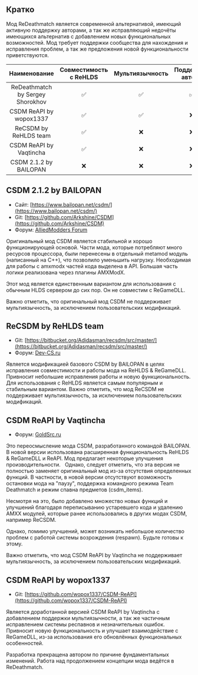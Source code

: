 ## Кратко
Мод ReDeathmatch является современной альтернативой, имеющий активную поддержку авторами, а так же исправляющий недочёты имеющихся альтернатив с добавлением новых функциональных возможностей. Мод требует поддержки сообщества для нахождения и исправления проблем, а так же предложения новой функциональности приветствуются.

| Наименование                      | Совместимость с ReHLDS | Мультиязычность | Поддержка автора | Документация | Стабильность |
| :-------------------------------: | :--------------------: | :-------------: | :--------------: | :----------: | :----------: |
| ReDeathmatch by Sergey Shorokhov  | ✅                    | ✅              | ✅              | ✅           | ❌ (beta)    |
| CSDM ReAPI by wopox1337           | ✅                    | ✅              | ❌              | ❌           | ✅           |
| ReCSDM by ReHLDS team             | ✅                    | ❌              | ❌              | ❌           | ✅           |
| CSDM ReAPI by Vaqtincha           | ✅                    | ❌              | ❌              | ❌           | ❌           |
| CSDM 2.1.2 by BAILOPAN            | ❌                    | ❌              | ❌              | ✅           | ✅           |

## CSDM 2.1.2 by BAILOPAN
- Сайт: [https://www.bailopan.net/csdm/](https://www.bailopan.net/csdm/)
- Git: [https://github.com/Arkshine/CSDM](https://github.com/Arkshine/CSDM)
- Форум: [AlliedModders Forum](https://forums.alliedmods.net/forumdisplay.php?f=87)

Оригинальный мод CSDM является стабильной и хорошо функционирующей основой. Части мода, которые потребляют много ресурсов процессора, были перенесены в отдельный metamod модуль (написанный на C++), что позволило уменьшить нагрузку. Необходимая для работы с amxmodx частей кода выделена в API. Большая часть логики реализована через плагины AMXModX.

Этот мод является единственным вариантом для использования с обычным HLDS сервером до сих пор. Он не совместим с ReGameDLL.

Важно отметить, что оригинальный мод CSDM не поддерживает мультиязычность, за исключением пользовательских модификаций.

## ReCSDM by ReHLDS team
- Git: [https://bitbucket.org/Adidasman/recsdm/src/master/](https://bitbucket.org/Adidasman/recsdm/src/master/)
- Форум: [Dev-CS.ru](https://dev-cs.ru/resources/74/)

Является модификацией базового CSDM by BAILOPAN в целях исправления совместимости и работы мода на ReHLDS & ReGameDLL. 
Привносит небольшие исправления работы и новую функциональность.
Для использования с ReHLDS является самым популярным и стабильным вариантом. 
Важно отметить, что мод ReCSDM не поддерживает мультиязычность, за исключением пользовательских модификаций.

## CSDM ReAPI by Vaqtincha
- Форум: [GoldSrc.ru](https://goldsrc.ru/threads/1955/)

Это переосмысление мода CSDM, разработанного командой BAILOPAN. В новой версии использована расширенная функциональность ReHLDS & ReGameDLL и ReAPI. Мод предлагает некоторые улучшения производительности.
 
Однако, следует отметить, что эта версия не полностью заменяет оригинальный мод из-за отсутствия определенных функций. В частности, в новой версии отсутствуют возможность остановки мода на "паузу", поддержка командного режима Team Deathmatch и режим спавна предметов (csdm_items).

Несмотря на это, было добавлено множество новых функций и улучшений благодаря переписыванию устаревшего кода и удалению AMXX модулей, которые ранее использовались в других модах CSDM, например ReCSDM. 

Однако, помимо улучшений, может возникать небольшое количество проблем с работой системы возрождения (respawn). Будьте готовы к этому.

Важно отметить, что мод CSDM ReAPI by Vaqtincha не поддерживает мультиязычность, за исключением пользовательских модификаций.

## CSDM ReAPI by wopox1337
- Git: [https://github.com/wopox1337/CSDM-ReAPI](https://github.com/wopox1337/CSDM-ReAPI)

Является доработанной версией CSDM ReAPI by Vaqtincha с добавлением поддержки мультиязычности, а так же частичным исправлением системы респавнов и незначительных ошибок. Привносит новую функциональность и улучшает взаимодействие с ReGameDLL, из-за использования его обновлённых функциональных особенностей.

Разработка прекращена автором по причине фундаментальных изменений. Работа над продолжением концепции мода ведётся в ReDeathmatch.
